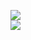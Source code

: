[![](https://img.shields.io/badge/Made%20With-Github%20Spray-lightgrey.svg?style=for-the-badge&logo=github)](https://github.com/Annihil/github-spray#2177)  
[![](https://i.imgur.com/2DrTn0Z.gif)](https://github.com/Annihil/github-spray)